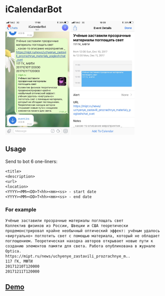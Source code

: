 # iCalendarBot

<img src='img/img1.jpg' width=40%> <img src='img/img2.jpg' width=40%>

## Usage
Send to bot 6 one-liners:

    <title>
    <description>
    <url>
    <location>
    <YYYY><MM><DD>T<hh><mm><ss> - start date
    <YYYY><MM><DD>T<hh><mm><ss> - end date

### For example
    Учёные заставили прозрачные материалы поглощать свет
    Коллектив физиков из России, Швеции и США теоретически продемонстрировал крайне необычный оптический эффект: учёным удалось «виртуально» поглотить свет с помощью материала, который не обладает поглощением. Теоретическая находка авторов открывает новые пути к созданию элементов памяти для света. Работа опубликована в журнале Optica.
    https://mipt.ru/news/uchyenye_zastavili_prozrachnye_m..
    117 ГК, МФТИ
    20171210T120000
    20171211T120000


## [Demo](https://t.me/i_calendar_bot)
